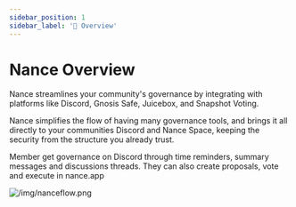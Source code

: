 ```yaml
---
sidebar_position: 1
sidebar_label: '👀 Overview'
---
```


# Nance Overview

Nance streamlines your community's governance by integrating with platforms like Discord, Gnosis Safe, Juicebox, and Snapshot Voting. 

Nance simplifies the flow of having many governance tools, and brings it all directly to your communities Discord and Nance Space, keeping the security from the structure you already trust.

Member get governance on Discord through time reminders, summary messages and discussions threads. They can also create proposals, vote and execute in nance.app



![/img/nanceflow.png](/img/nanceflow.png)



